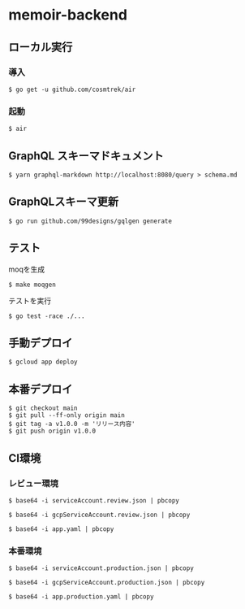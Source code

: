 # memoir-backend

## ローカル実行

### 導入
```
$ go get -u github.com/cosmtrek/air
```

### 起動

```
$ air
```

## GraphQL スキーマドキュメント

```
$ yarn graphql-markdown http://localhost:8080/query > schema.md
```

## GraphQLスキーマ更新

```
$ go run github.com/99designs/gqlgen generate
```

## テスト

moqを生成
```
$ make moqgen
```

テストを実行
```
$ go test -race ./...
```

## 手動デプロイ

```
$ gcloud app deploy
```

## 本番デプロイ

```
$ git checkout main
$ git pull --ff-only origin main
$ git tag -a v1.0.0 -m 'リリース内容'
$ git push origin v1.0.0
```

## CI環境

### レビュー環境

```
$ base64 -i serviceAccount.review.json | pbcopy
```

```
$ base64 -i gcpServiceAccount.review.json | pbcopy
```

```
$ base64 -i app.yaml | pbcopy
```

### 本番環境

```
$ base64 -i serviceAccount.production.json | pbcopy
```

```
$ base64 -i gcpServiceAccount.production.json | pbcopy
```

```
$ base64 -i app.production.yaml | pbcopy
```


